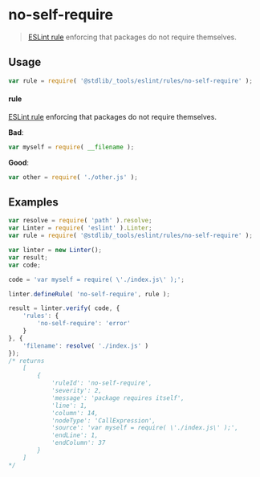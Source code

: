 <!--

@license Apache-2.0

Copyright (c) 2018 The Stdlib Authors.

Licensed under the Apache License, Version 2.0 (the "License");
you may not use this file except in compliance with the License.
You may obtain a copy of the License at

   http://www.apache.org/licenses/LICENSE-2.0

Unless required by applicable law or agreed to in writing, software
distributed under the License is distributed on an "AS IS" BASIS,
WITHOUT WARRANTIES OR CONDITIONS OF ANY KIND, either express or implied.
See the License for the specific language governing permissions and
limitations under the License.

-->

# no-self-require

> [ESLint rule][eslint-rules] enforcing that packages do not require themselves.

<section class="intro">

</section>

<!-- /.intro -->

<section class="usage">

## Usage

```javascript
var rule = require( '@stdlib/_tools/eslint/rules/no-self-require' );
```

#### rule

[ESLint rule][eslint-rules] enforcing that packages do not require themselves.

**Bad**:

<!-- run-disable -->

<!-- eslint-disable stdlib/no-self-require, stdlib/no-dynamic-require -->

```javascript
var myself = require( __filename );
```

**Good**:

<!-- run-disable -->

``` javascript 
var other = require( './other.js' );
```

</section>

<!-- /.usage -->

<section class="examples">

## Examples

<!-- eslint no-undef: "error" -->

```javascript
var resolve = require( 'path' ).resolve;
var Linter = require( 'eslint' ).Linter;
var rule = require( '@stdlib/_tools/eslint/rules/no-self-require' );

var linter = new Linter();
var result;
var code;

code = 'var myself = require( \'./index.js\' );';

linter.defineRule( 'no-self-require', rule );

result = linter.verify( code, {
    'rules': {
        'no-self-require': 'error'
    }
}, {
    'filename': resolve( './index.js' )
});
/* returns
    [
        {
            'ruleId': 'no-self-require',
            'severity': 2,
            'message': 'package requires itself',
            'line': 1,
            'column': 14,
            'nodeType': 'CallExpression',
            'source': 'var myself = require( \'./index.js\' );',
            'endLine': 1,
            'endColumn': 37
        }
    ]
*/
```

</section>

<!-- /.examples -->

<section class="links">

[eslint-rules]: https://eslint.org/docs/developer-guide/working-with-rules

</section>

<!-- /.links -->
